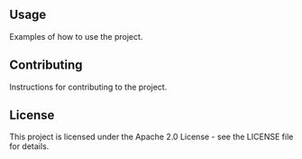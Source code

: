 
## Usage
Examples of how to use the project.

## Contributing
Instructions for contributing to the project.

## License
This project is licensed under the Apache 2.0 License - see the LICENSE file for details.
